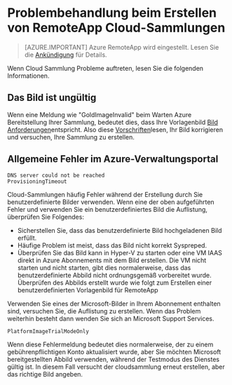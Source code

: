 
<properties
    pageTitle="Problembehandlung bei RemoteApp Cloud Sammlungen - Erstellung | Microsoft Azure"
    description="Erfahren Sie, wie RemoteApp Cloud Auflistung erstellen Fehler beheben"
    services="remoteapp"
    documentationCenter=""
    authors="vkbucha"
    manager="mbaldwin" />

<tags
    ms.service="remoteapp"
    ms.workload="tbd"
    ms.tgt_pltfrm="na"
    ms.devlang="na"
    ms.topic="article"
    ms.date="08/15/2016"
    ms.author="elizapo" />



# <a name="troubleshoot-creating-remoteapp-cloud-collections"></a>Problembehandlung beim Erstellen von RemoteApp Cloud-Sammlungen

> [AZURE.IMPORTANT]
> Azure RemoteApp wird eingestellt. Lesen Sie die [Ankündigung](https://go.microsoft.com/fwlink/?linkid=821148) für Details.

Wenn Cloud Sammlung Probleme auftreten, lesen Sie die folgenden Informationen.

## <a name="your-image-is-invalid"></a>Das Bild ist ungültig ##
Wenn eine Meldung wie "GoldImageInvalid" beim Warten Azure Bereitstellung Ihrer Sammlung, bedeutet dies, dass Ihre Vorlagenbild [Bild Anforderungen](remoteapp-imagereqs.md)entspricht. Also diese [Vorschriften](remoteapp-imagereqs.md)lesen, Ihr Bild korrigieren und versuchen, Ihre Sammlung zu erstellen.

## <a name="common-errors-seen-in-the-azure-management-portal"></a>Allgemeine Fehler im Azure-Verwaltungsportal

    DNS server could not be reached
    ProvisioningTimeout

Cloud-Sammlungen häufig Fehler während der Erstellung durch Sie benutzerdefinierte Bilder verwenden.  Wenn eine der oben aufgeführten Fehler und verwenden Sie ein benutzerdefiniertes Bild die Auflistung, überprüfen Sie Folgendes:

- Sicherstellen Sie, dass das benutzerdefinierte Bild hochgeladenen Bild erfüllt.
- Häufige Problem ist meist, dass das Bild nicht korrekt Syspreped.  
- Überprüfen Sie das Bild kann in Hyper-V zu starten oder eine VM IAAS direkt in Azure Abonnements mit dem Bild erstellen. Die VM nicht starten und nicht starten, gibt dies normalerweise, dass das benutzerdefinierte Abbild nicht ordnungsgemäß vorbereitet wurde.  Überprüfen des Abbilds erstellt wurde wie folgt zum Erstellen einer benutzerdefinierten Vorlagenbild für RemoteApp

Verwenden Sie eines der Microsoft-Bilder in Ihrem Abonnement enthalten sind, versuchen Sie, die Auflistung zu erstellen. Wenn das Problem weiterhin besteht dann wenden Sie sich an Microsoft Support Services.

    PlatformImageTrialModeOnly

Wenn diese Fehlermeldung bedeutet dies normalerweise, der zu einem gebührenpflichtigen Konto aktualisiert wurde, aber Sie möchten Microsoft bereitgestellten Abbild verwenden, während der Testmodus des Dienstes gültig ist. In diesem Fall versucht der cloudsammlung erneut erstellen, aber das richtige Bild angeben.
